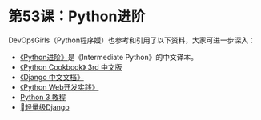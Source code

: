 # 第53课：Python进阶
DevOpsGirls（Python程序媛）也参考和引用了以下资料，大家可进一步深入：

* [《Python进阶》](https://github.com/eastlakeside/interpy-zh)是《Intermediate Python》的中文译本。
* [《Python Cookbook》 3rd 中文版](https://github.com/yidao620c/python3-cookbook)
* [《Django 中文文档》](https://docs.huihoo.com/django/2.1-zh-cn/index.html)
* [《Python Web开发实践》](https://www.amazon.cn/dp/B01L8NVIC6/)
* [Python 3 教程](http://www.runoob.com/python3/python3-tutorial.html)
* [轻量级Django](https://www.amazon.cn/dp/B01M4S72G0/)